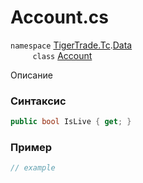 
# Account.cs
`namespace` [TigerTrade.Tc](../../../../TigerTrade.Tc.md).[Data](../../../../TigerTrade.Tc/Data.md)  
&nbsp;&nbsp;&nbsp;&nbsp;&nbsp;&nbsp;&nbsp;&nbsp;&nbsp;`class` [Account](../../Account.cs.md)

Описание

### Синтаксис
```csharp
public bool IsLive { get; }
```
### Пример  
```csharp
// example
```
